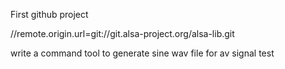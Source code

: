 First github project

//remote.origin.url=git://git.alsa-project.org/alsa-lib.git

write a command tool to generate sine wav file for av signal test
